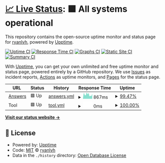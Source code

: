 # [📈 Live Status](https://demo.upptime.js.org): <!--live status--> **🟩 All systems operational**

This repository contains the open-source uptime monitor and status page for [ryanlvh](https://demo.upptime.js.org), powered by [Upptime](https://github.com/upptime/upptime).

[![Uptime CI](https://github.com/koj-co/upptime/workflows/Uptime%20CI/badge.svg)](https://github.com/koj-co/upptime/actions?query=workflow%3A%22Uptime+CI%22)
[![Response Time CI](https://github.com/koj-co/upptime/workflows/Response%20Time%20CI/badge.svg)](https://github.com/koj-co/upptime/actions?query=workflow%3A%22Response+Time+CI%22)
[![Graphs CI](https://github.com/koj-co/upptime/workflows/Graphs%20CI/badge.svg)](https://github.com/koj-co/upptime/actions?query=workflow%3A%22Graphs+CI%22)
[![Static Site CI](https://github.com/koj-co/upptime/workflows/Static%20Site%20CI/badge.svg)](https://github.com/koj-co/upptime/actions?query=workflow%3A%22Static+Site+CI%22)
[![Summary CI](https://github.com/koj-co/upptime/workflows/Summary%20CI/badge.svg)](https://github.com/koj-co/upptime/actions?query=workflow%3A%22Summary+CI%22)

With [Upptime](https://upptime.js.org), you can get your own unlimited and free uptime monitor and status page, powered entirely by a GitHub repository. We use [Issues](https://github.com/ryanlvh/monitor-forum-tool-uptime/issues) as incident reports, [Actions](https://github.com/ryanlvh/monitor-forum-tool-uptime/actions) as uptime monitors, and [Pages](https://demo.upptime.js.org) for the status page.

<!--start: status pages-->
<!-- This summary is generated by Upptime (https://github.com/upptime/upptime) -->
<!-- Do not edit this manually, your changes will be overwritten -->
<!-- prettier-ignore -->
| URL | Status | History | Response Time | Uptime |
| --- | ------ | ------- | ------------- | ------ |
| <img alt="" src="https://icons.duckduckgo.com/ip3/answers.microsoft.com.ico" height="13"> [Answers](https://answers.microsoft.com) | 🟩 Up | [answers.yml](https://github.com/ryanLvh/Monitor-forum-tool-uptime/commits/HEAD/history/answers.yml) | <details><summary><img alt="Response time graph" src="./graphs/answers/response-time-week.png" height="20"> 867ms</summary><br><a href="https://demo.upptime.js.org/history/answers"><img alt="Response time 914" src="https://img.shields.io/endpoint?url=https%3A%2F%2Fraw.githubusercontent.com%2FryanLvh%2FMonitor-forum-tool-uptime%2FHEAD%2Fapi%2Fanswers%2Fresponse-time.json"></a><br><a href="https://demo.upptime.js.org/history/answers"><img alt="24-hour response time 508" src="https://img.shields.io/endpoint?url=https%3A%2F%2Fraw.githubusercontent.com%2FryanLvh%2FMonitor-forum-tool-uptime%2FHEAD%2Fapi%2Fanswers%2Fresponse-time-day.json"></a><br><a href="https://demo.upptime.js.org/history/answers"><img alt="7-day response time 867" src="https://img.shields.io/endpoint?url=https%3A%2F%2Fraw.githubusercontent.com%2FryanLvh%2FMonitor-forum-tool-uptime%2FHEAD%2Fapi%2Fanswers%2Fresponse-time-week.json"></a><br><a href="https://demo.upptime.js.org/history/answers"><img alt="30-day response time 893" src="https://img.shields.io/endpoint?url=https%3A%2F%2Fraw.githubusercontent.com%2FryanLvh%2FMonitor-forum-tool-uptime%2FHEAD%2Fapi%2Fanswers%2Fresponse-time-month.json"></a><br><a href="https://demo.upptime.js.org/history/answers"><img alt="1-year response time 918" src="https://img.shields.io/endpoint?url=https%3A%2F%2Fraw.githubusercontent.com%2FryanLvh%2FMonitor-forum-tool-uptime%2FHEAD%2Fapi%2Fanswers%2Fresponse-time-year.json"></a></details> | <details><summary><a href="https://demo.upptime.js.org/history/answers">99.47%</a></summary><a href="https://demo.upptime.js.org/history/answers"><img alt="All-time uptime 70.38%" src="https://img.shields.io/endpoint?url=https%3A%2F%2Fraw.githubusercontent.com%2FryanLvh%2FMonitor-forum-tool-uptime%2FHEAD%2Fapi%2Fanswers%2Fuptime.json"></a><br><a href="https://demo.upptime.js.org/history/answers"><img alt="24-hour uptime 100.00%" src="https://img.shields.io/endpoint?url=https%3A%2F%2Fraw.githubusercontent.com%2FryanLvh%2FMonitor-forum-tool-uptime%2FHEAD%2Fapi%2Fanswers%2Fuptime-day.json"></a><br><a href="https://demo.upptime.js.org/history/answers"><img alt="7-day uptime 99.47%" src="https://img.shields.io/endpoint?url=https%3A%2F%2Fraw.githubusercontent.com%2FryanLvh%2FMonitor-forum-tool-uptime%2FHEAD%2Fapi%2Fanswers%2Fuptime-week.json"></a><br><a href="https://demo.upptime.js.org/history/answers"><img alt="30-day uptime 99.73%" src="https://img.shields.io/endpoint?url=https%3A%2F%2Fraw.githubusercontent.com%2FryanLvh%2FMonitor-forum-tool-uptime%2FHEAD%2Fapi%2Fanswers%2Fuptime-month.json"></a><br><a href="https://demo.upptime.js.org/history/answers"><img alt="1-year uptime 89.63%" src="https://img.shields.io/endpoint?url=https%3A%2F%2Fraw.githubusercontent.com%2FryanLvh%2FMonitor-forum-tool-uptime%2FHEAD%2Fapi%2Fanswers%2Fuptime-year.json"></a></details>
| <img alt="" src="https://icons.duckduckgo.com/ip3/null.ico" height="13"> Tool | 🟩 Up | [tool.yml](https://github.com/ryanLvh/Monitor-forum-tool-uptime/commits/HEAD/history/tool.yml) | <details><summary><img alt="Response time graph" src="./graphs/tool/response-time-week.png" height="20"> 0ms</summary><br><a href="https://demo.upptime.js.org/history/tool"><img alt="Response time 0" src="https://img.shields.io/endpoint?url=https%3A%2F%2Fraw.githubusercontent.com%2FryanLvh%2FMonitor-forum-tool-uptime%2FHEAD%2Fapi%2Ftool%2Fresponse-time.json"></a><br><a href="https://demo.upptime.js.org/history/tool"><img alt="24-hour response time 0" src="https://img.shields.io/endpoint?url=https%3A%2F%2Fraw.githubusercontent.com%2FryanLvh%2FMonitor-forum-tool-uptime%2FHEAD%2Fapi%2Ftool%2Fresponse-time-day.json"></a><br><a href="https://demo.upptime.js.org/history/tool"><img alt="7-day response time 0" src="https://img.shields.io/endpoint?url=https%3A%2F%2Fraw.githubusercontent.com%2FryanLvh%2FMonitor-forum-tool-uptime%2FHEAD%2Fapi%2Ftool%2Fresponse-time-week.json"></a><br><a href="https://demo.upptime.js.org/history/tool"><img alt="30-day response time 0" src="https://img.shields.io/endpoint?url=https%3A%2F%2Fraw.githubusercontent.com%2FryanLvh%2FMonitor-forum-tool-uptime%2FHEAD%2Fapi%2Ftool%2Fresponse-time-month.json"></a><br><a href="https://demo.upptime.js.org/history/tool"><img alt="1-year response time 0" src="https://img.shields.io/endpoint?url=https%3A%2F%2Fraw.githubusercontent.com%2FryanLvh%2FMonitor-forum-tool-uptime%2FHEAD%2Fapi%2Ftool%2Fresponse-time-year.json"></a></details> | <details><summary><a href="https://demo.upptime.js.org/history/tool">100.00%</a></summary><a href="https://demo.upptime.js.org/history/tool"><img alt="All-time uptime 100.00%" src="https://img.shields.io/endpoint?url=https%3A%2F%2Fraw.githubusercontent.com%2FryanLvh%2FMonitor-forum-tool-uptime%2FHEAD%2Fapi%2Ftool%2Fuptime.json"></a><br><a href="https://demo.upptime.js.org/history/tool"><img alt="24-hour uptime 100.00%" src="https://img.shields.io/endpoint?url=https%3A%2F%2Fraw.githubusercontent.com%2FryanLvh%2FMonitor-forum-tool-uptime%2FHEAD%2Fapi%2Ftool%2Fuptime-day.json"></a><br><a href="https://demo.upptime.js.org/history/tool"><img alt="7-day uptime 100.00%" src="https://img.shields.io/endpoint?url=https%3A%2F%2Fraw.githubusercontent.com%2FryanLvh%2FMonitor-forum-tool-uptime%2FHEAD%2Fapi%2Ftool%2Fuptime-week.json"></a><br><a href="https://demo.upptime.js.org/history/tool"><img alt="30-day uptime 100.00%" src="https://img.shields.io/endpoint?url=https%3A%2F%2Fraw.githubusercontent.com%2FryanLvh%2FMonitor-forum-tool-uptime%2FHEAD%2Fapi%2Ftool%2Fuptime-month.json"></a><br><a href="https://demo.upptime.js.org/history/tool"><img alt="1-year uptime 100.00%" src="https://img.shields.io/endpoint?url=https%3A%2F%2Fraw.githubusercontent.com%2FryanLvh%2FMonitor-forum-tool-uptime%2FHEAD%2Fapi%2Ftool%2Fuptime-year.json"></a></details>

<!--end: status pages-->

[**Visit our status website →**](https://demo.upptime.js.org)

## 📄 License

- Powered by: [Upptime](https://github.com/upptime/upptime)
- Code: [MIT](./LICENSE) © [ryanlvh](https://demo.upptime.js.org)
- Data in the `./history` directory: [Open Database License](https://opendatacommons.org/licenses/odbl/1-0/)
